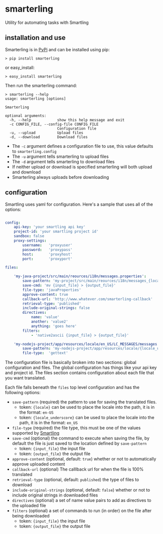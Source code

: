 # smarterling
Utility for automating tasks with Smartling

## installation and use
Smarterling is in [PyPi](https://pypi.python.org/pypi/smarterling) and can be installed using pip:
```shell
> pip install smarterling
```
or easy_install:
```shell
> easy_install smarterling
```

Then run the smarterling command:
```shell
> smarterling --help
usage: smarterling [options]

Smarterling

optional arguments:
  -h, --help            show this help message and exit
  -c CONFIG_FILE, --config-file CONFIG_FILE
                        Configuration file
  -u, --upload          Upload files
  -d, --download        Download files
```

- The `-c` argument defines a configuration file to use, this value defaults to `smarterling.config`
- The `-u` argument tells smarterling to upload files
- The `-d` argument tells smarterling to download files
- If neither upload or download is specified smarterling will both upload and download
- Smarterling always uploads before downloading

## configuration
Smartling uses yaml for configuration.  Here's a sample that uses all of the options:

```yaml

config:
    api-key: 'your smartling api key'
    project-id: 'your smartling project id'
    sandbox: false
    proxy-settings:
        username:   'proxyuser'
        password:   'proxypass'
        host:       'proxyhost'
        port:       'proxyport'

files:

    'my-java-project/src/main/reources/i18n/messages.properties':
        save-pattern: 'my-project/src/main/reources/i18n/messages_{locale_underscore}.properties'
        save-cmd: 'mv {input_file} > {output_file}'
        file-type: 'javaProperties'
        approve-content: true
        callback-url: 'http://www.whatever.com/smarterling-callback'
        retrieval-type: 'published'
        include-original-strings: false
        directives:
            name: 'value'
            another: 'value2'
            anything: 'goes here'
        filters:
            - 'native2ascii {input_file} > {output_file}'

    'my-nodejs-project/app/resources/locale/en_US/LC_MESSAGES/messages.po':
        save-pattern: 'my-nodejs-project/app/resources/locale/{locale_underscore}/LC_MESSAGES/messages.po'
        file-type:  'gettext'


```

The configuration file is basically broken into two sections: global configuration and files. The global configuration has things like your api key and project id.  The files section contains configuration about each file that you want translated.

Each file falls beneath the `files` top level configuration and has the following options:

- `save-pattern` (required) the pattern to use for saving the translated files.
  - token: `{locale}` can be used to place the locale into the path, it is in the format: `en-US`
  - token: `{locale_underscore}` can be used to place the locale into the path, it is in the format: `en_US`
- `file-type` (required) the file type, this must be one of the values supported by [Smartling](https://docs.smartling.com/display/docs/Files+API#FilesAPI-/file/upload(POST))
- `save-cmd` (optional) the command to execute when saving the file, by default the file is just saved to the location defined by `save-pattern`
  - token: `{input_file}` the input file
  - token: `{output_file}` the output file
- `approve-content` (optional, default: `true`) whether or not to automatically approve uploaded content
- `callback-url` (optional) The calllback url for when the file is 100% translated
- `retrieval-type` (optional, default: `published`) the type of files to download
- `include-original-strings` (optional, default: `false`) whether or not to include original strings in downloaded files
- `directives` (optional) a set of name value pairs to add as directives to the uploaded file
- `filters` (optional) a set of commands to run (in order) on the file after being downloaded
  - token: `{input_file}` the input file
  - token: `{output_file}` the output file

